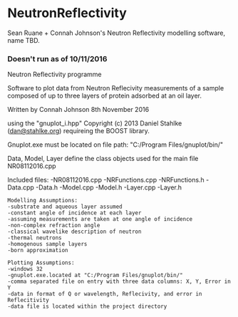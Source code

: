 # NeutronReflectivity
Sean Ruane + Connah Johnson's Neutron Reflectivity modelling software, name TBD.


### Doesn't run as of 10/11/2016 ###

Neutron Reflectivity programme

Software to plot data from Neutron Reflecivity measurements of a sample
composed of up to three layers of protein adsorbed at an oil layer.

Written by Connah Johnson 8th November 2016

using the "gnuplot_i.hpp" Copyright (c) 2013 Daniel Stahlke (dan@stahlke.org)
requireing the BOOST library.

Gnuplot.exe must be located on file path:
"C:/Program Files/gnuplot/bin/"

Data, Model, Layer define the class objects used for the main file
NR08112016.cpp

Included files:
    -NR08112016.cpp
    -NRFunctions.cpp
    -NRFunctions.h
    -Data.cpp
    -Data.h
    -Model.cpp
    -Model.h
    -Layer.cpp
    -Layer.h



    Modelling Assumptions:
    -substrate and aqueous layer assumed
    -constant angle of incidence at each layer
    -assuming measurements are taken at one angle of incidence
    -non-complex refraction angle
    -classical wavelike description of neutron
    -thermal neutrons
    -homogenous sample layers
    -born approximation

    Plotting Assumptions:
    -windows 32
    -gnuplot.exe.located at "C:/Program Files/gnuplot/bin/"
    -comma separated file on entry with three data columns: X, Y, Error in Y
    -data in format of Q or wavelength, Reflecivity, and error in Reflecitivity
    -data file is located within the project directory

